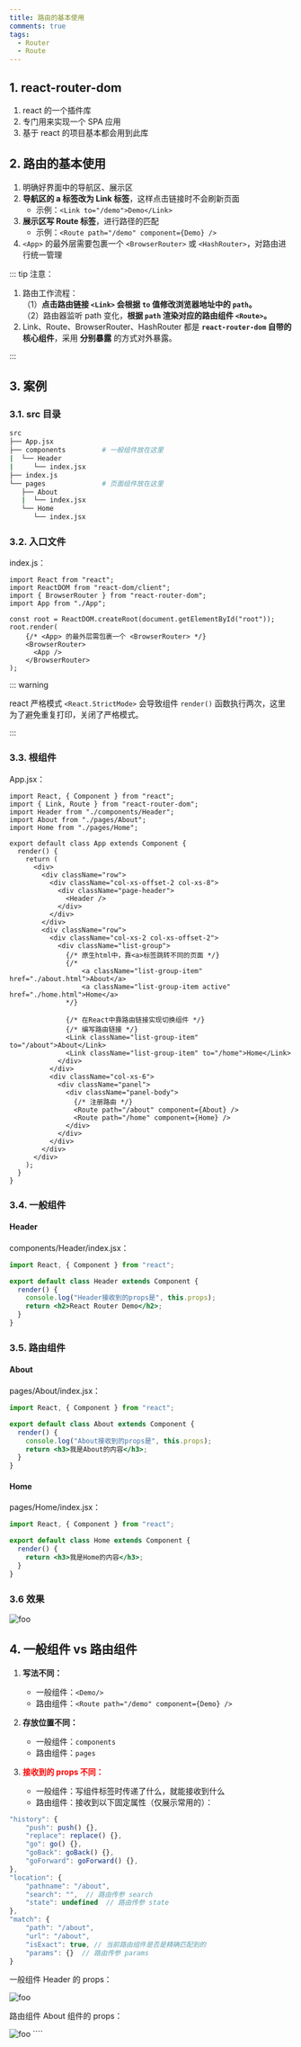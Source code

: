 ```yaml
---
title: 路由的基本使用
comments: true
tags:
  - Router
  - Route
---
```


## 1. react-router-dom

1. react 的一个插件库
2. 专门用来实现一个 SPA 应用
3. 基于 react 的项目基本都会用到此库

## 2. 路由的基本使用

1. 明确好界面中的导航区、展示区
2. **导航区的 a 标签改为 Link 标签**，这样点击链接时不会刷新页面
   - 示例：`<Link to="/demo">Demo</Link>`
3. **展示区写 Route 标签**，进行路径的匹配
   - 示例：`<Route path="/demo" component={Demo} />`
4. `<App>` 的最外层需要包裹一个 `<BrowserRouter>` 或 `<HashRouter>`，对路由进行统一管理

::: tip 注意：

1. 路由工作流程：  
   （1）**点击路由链接 `<Link>` 会根据 `to` 值修改浏览器地址中的 `path`。**  
   （2）路由器监听 path 变化，**根据 `path` 渲染对应的路由组件 `<Route>`。**
2. Link、Route、BrowserRouter、HashRouter 都是 **`react-router-dom` 自带的核心组件**，采用 **分别暴露** 的方式对外暴露。

:::

## 3. 案例

### 3.1. src 目录

```sh
src
├── App.jsx
├── components         # 一般组件放在这里
|  └── Header
|     └── index.jsx
├── index.js
└── pages              # 页面组件放在这里
   ├── About
   |  └── index.jsx
   └── Home
      └── index.jsx
```

### 3.2. 入口文件

index.js：

```js{8-11}
import React from "react";
import ReactDOM from "react-dom/client";
import { BrowserRouter } from "react-router-dom";
import App from "./App";

const root = ReactDOM.createRoot(document.getElementById("root"));
root.render(
    {/* <App> 的最外层需包裹一个 <BrowserRouter> */}
    <BrowserRouter>
      <App />
    </BrowserRouter>
);
```

::: warning

react 严格模式 `<React.StrictMode>` 会导致组件 `render()` 函数执行两次，这里为了避免重复打印，关闭了严格模式。

:::

### 3.3. 根组件

App.jsx：

```jsx{2,27-30,36-38}
import React, { Component } from "react";
import { Link, Route } from "react-router-dom";
import Header from "./components/Header";
import About from "./pages/About";
import Home from "./pages/Home";

export default class App extends Component {
  render() {
    return (
      <div>
        <div className="row">
          <div className="col-xs-offset-2 col-xs-8">
            <div className="page-header">
              <Header />
            </div>
          </div>
        </div>
        <div className="row">
          <div className="col-xs-2 col-xs-offset-2">
            <div className="list-group">
              {/* 原生html中，靠<a>标签跳转不同的页面 */}
              {/*
                  <a className="list-group-item" href="./about.html">About</a>
                  <a className="list-group-item active" href="./home.html">Home</a>
              */}

              {/* 在React中靠路由链接实现切换组件 */}
              {/* 编写路由链接 */}
              <Link className="list-group-item" to="/about">About</Link>
              <Link className="list-group-item" to="/home">Home</Link>
            </div>
          </div>
          <div className="col-xs-6">
            <div className="panel">
              <div className="panel-body">
                {/* 注册路由 */}
                <Route path="/about" component={About} />
                <Route path="/home" component={Home} />
              </div>
            </div>
          </div>
        </div>
      </div>
    );
  }
}
```

### 3.4. 一般组件

#### Header

components/Header/index.jsx：

```jsx
import React, { Component } from "react";

export default class Header extends Component {
  render() {
    console.log("Header接收到的props是", this.props);
    return <h2>React Router Demo</h2>;
  }
}
```

### 3.5. 路由组件

#### About

pages/About/index.jsx：

```jsx
import React, { Component } from "react";

export default class About extends Component {
  render() {
    console.log("About接收到的props是", this.props);
    return <h3>我是About的内容</h3>;
  }
}
```

#### Home

pages/Home/index.jsx：

```jsx
import React, { Component } from "react";

export default class Home extends Component {
  render() {
    return <h3>我是Home的内容</h3>;
  }
}
```

### 3.6 效果

<img class="zoomable" :src="$withBase('/images/screenshot/5/2/1.gif')" alt="foo">

## 4. 一般组件 vs 路由组件

1. **写法不同：**

   - 一般组件：`<Demo/>`
   - 路由组件：`<Route path="/demo" component={Demo} />`
   <p></p>

2. **存放位置不同：**

   - 一般组件：`components`
   - 路由组件：`pages`
   <p></p>

3. **<font color="red">接收到的 props 不同：</font>**
   - 一般组件：写组件标签时传递了什么，就能接收到什么
   - 路由组件：接收到以下固定属性（仅展示常用的）：
   <p></p>

```js
"history": {
    "push": push() {},
    "replace": replace() {},
    "go": go() {},
    "goBack": goBack() {},
    "goForward": goForward() {},
},
"location": {
    "pathname": "/about",
    "search": "",  // 路由传参 search
    "state": undefined  // 路由传参 state
},
"match": {
    "path": "/about",
    "url": "/about",
    "isExact": true, // 当前路由组件是否是精确匹配到的
    "params": {}  // 路由传参 params
}
```

一般组件 Header 的 props：

<img class="zoomable" :src="$withBase('/images/screenshot/5/2/2.png')" alt="foo">

路由组件 About 组件的 props：

<img class="zoomable" :src="$withBase('/images/screenshot/5/2/3.png')" alt="foo">
````
